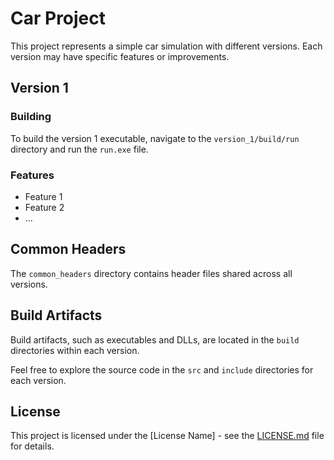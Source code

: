 # Car Project

This project represents a simple car simulation with different versions. Each version may have specific features or improvements.

## Version 1

### Building

To build the version 1 executable, navigate to the `version_1/build/run` directory and run the `run.exe` file.

### Features

- Feature 1
- Feature 2
- ...

## Common Headers

The `common_headers` directory contains header files shared across all versions.

## Build Artifacts

Build artifacts, such as executables and DLLs, are located in the `build` directories within each version.

Feel free to explore the source code in the `src` and `include` directories for each version.

## License

This project is licensed under the [License Name] - see the [LICENSE.md](LICENSE.md) file for details.